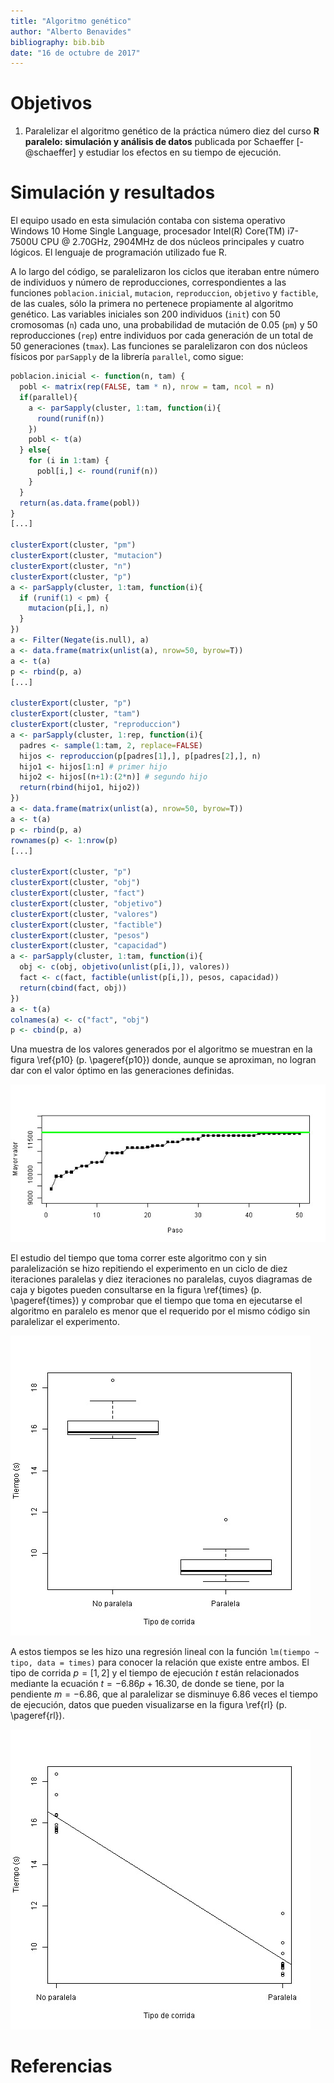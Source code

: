 ```yaml
---
title: "Algoritmo genético"
author: "Alberto Benavides"
bibliography: bib.bib
date: "16 de octubre de 2017"
---
```


# Objetivos
1. Paralelizar el algoritmo genético de la práctica número diez del curso **R paralelo: simulación y análisis de datos** publicada por Schaeffer [-@schaeffer] y estudiar los efectos en su tiempo de ejecución.

# Simulación y resultados
El equipo usado en esta simulación contaba con sistema operativo Windows 10 Home Single Language, procesador Intel(R) Core(TM) i7-7500U CPU @ $2.70$GHz, $2904$MHz de dos núcleos principales y cuatro lógicos. El lenguaje de programación utilizado fue R.

A lo largo del código, se paralelizaron los ciclos que iteraban entre número de individuos y número de reproducciones, correspondientes a las funciones `poblacion.inicial`, `mutacion`, `reproduccion`, `objetivo` y `factible`, de las cuales, sólo la primera no pertenece propiamente al algoritmo genético. Las variables iniciales son $200$ individuos (`init`) con $50$ cromosomas (`n`) cada uno, una probabilidad de mutación de $0.05$ (`pm`) y $50$ reproducciones (`rep`) entre individuos por cada generación de un total de $50$ generaciones (`tmax`). Las funciones se paralelizaron con dos núcleos físicos por `parSapply` de la librería `parallel`, como sigue:

```r
poblacion.inicial <- function(n, tam) {
  pobl <- matrix(rep(FALSE, tam * n), nrow = tam, ncol = n)
  if(parallel){
    a <- parSapply(cluster, 1:tam, function(i){
      round(runif(n))
    })
    pobl <- t(a)
  } else{
    for (i in 1:tam) {
      pobl[i,] <- round(runif(n))
    }
  }
  return(as.data.frame(pobl))
}
[...]

clusterExport(cluster, "pm")
clusterExport(cluster, "mutacion")
clusterExport(cluster, "n")
clusterExport(cluster, "p")
a <- parSapply(cluster, 1:tam, function(i){
  if (runif(1) < pm) {
    mutacion(p[i,], n)
  }
})
a <- Filter(Negate(is.null), a)
a <- data.frame(matrix(unlist(a), nrow=50, byrow=T))
a <- t(a)
p <- rbind(p, a)
[...]

clusterExport(cluster, "p")
clusterExport(cluster, "tam")
clusterExport(cluster, "reproduccion")
a <- parSapply(cluster, 1:rep, function(i){
  padres <- sample(1:tam, 2, replace=FALSE)
  hijos <- reproduccion(p[padres[1],], p[padres[2],], n)
  hijo1 <- hijos[1:n] # primer hijo
  hijo2 <- hijos[(n+1):(2*n)] # segundo hijo
  return(rbind(hijo1, hijo2))
})
a <- data.frame(matrix(unlist(a), nrow=50, byrow=T))
a <- t(a)
p <- rbind(p, a)
rownames(p) <- 1:nrow(p)
[...]

clusterExport(cluster, "p")
clusterExport(cluster, "obj")
clusterExport(cluster, "fact")
clusterExport(cluster, "objetivo")
clusterExport(cluster, "valores")
clusterExport(cluster, "factible")
clusterExport(cluster, "pesos")
clusterExport(cluster, "capacidad")
a <- parSapply(cluster, 1:tam, function(i){
  obj <- c(obj, objetivo(unlist(p[i,]), valores))
  fact <- c(fact, factible(unlist(p[i,]), pesos, capacidad))
  return(cbind(fact, obj))
})
a <- t(a)
colnames(a) <- c("fact", "obj")
p <- cbind(p, a)
```

Una muestra de los valores generados por el algoritmo se muestran en la figura \ref{p10} (p. \pageref{p10}) donde, aunque se aproximan, no logran dar con el valor óptimo en las generaciones definidas.

![Valor óptimo en verde y valores generados por el algoritmo genético como cuadros en negro. \label{p10}](p10.jpg)

El estudio del tiempo que toma correr este algoritmo con y sin paralelización se hizo repitiendo el experimento en un ciclo de diez iteraciones paralelas y diez iteraciones no paralelas, cuyos diagramas de caja y bigotes pueden consultarse en la figura \ref{times} (p. \pageref{times}) y comprobar que el tiempo que toma en ejecutarse el algoritmo en paralelo es menor que el requerido por el mismo código sin paralelizar el experimento.

![Diagramas de caja y bigotes de los tiempos de ejecución del experimento en paralelo y sin paralelizar. \label{times}](times.jpg)

A estos tiempos se les hizo una regresión lineal con la función `lm(tiempo ~ tipo, data = times)` para conocer la relación que existe entre ambos. El tipo de corrida $p = [1, 2]$ y el tiempo de ejecución $t$ están relacionados mediante la ecuación $t = -6.86p + 16.30$, de donde se tiene, por la pendiente $m = -6.86$, que al paralelizar se disminuye $6.86$ veces el tiempo de ejecución, datos que pueden visualizarse en la figura \ref{rl} (p. \pageref{rl}).

![Relación lineal entre el tipo de corrida y el tiempo de ejecución. \label{rl}](rl.jpg)

# Referencias

